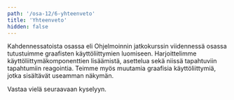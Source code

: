 ```yaml
---
path: '/osa-12/6-yhteenveto'
title: 'Yhteenveto'
hidden: false
---
```


Kahdennessatoista osassa eli Ohjelmoinnin jatkokurssin viidennessä osassa tutustuimme graafisten käyttöliittymien luomiseen. Harjoittelimme käyttöliittymäkomponenttien lisäämistä, asettelua sekä niissä tapahtuviin tapahtumiin reagointia. Teimme myös muutamia graafisia käyttöliittymiä, jotka sisältävät useamman näkymän.

Vastaa vielä seuraavaan kyselyyn.

<quiz id='b63f0048-d2ad-5bbd-abe9-099b5fdd178a'></quiz>
